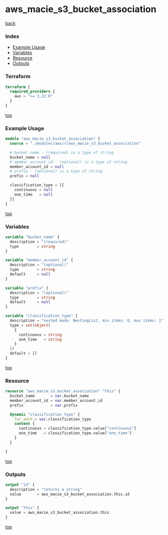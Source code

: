 # aws_macie_s3_bucket_association

[back](../aws.md)

### Index

- [Example Usage](#example-usage)
- [Variables](#variables)
- [Resource](#resource)
- [Outputs](#outputs)

### Terraform

```terraform
terraform {
  required_providers {
    aws = ">= 3.22.0"
  }
}
```

[top](#index)

### Example Usage

```terraform
module "aws_macie_s3_bucket_association" {
  source = "./modules/aws/r/aws_macie_s3_bucket_association"

  # bucket_name - (required) is a type of string
  bucket_name = null
  # member_account_id - (optional) is a type of string
  member_account_id = null
  # prefix - (optional) is a type of string
  prefix = null

  classification_type = [{
    continuous = null
    one_time   = null
  }]
}
```

[top](#index)

### Variables

```terraform
variable "bucket_name" {
  description = "(required)"
  type        = string
}

variable "member_account_id" {
  description = "(optional)"
  type        = string
  default     = null
}

variable "prefix" {
  description = "(optional)"
  type        = string
  default     = null
}

variable "classification_type" {
  description = "nested mode: NestingList, min items: 0, max items: 1"
  type = set(object(
    {
      continuous = string
      one_time   = string
    }
  ))
  default = []
}
```

[top](#index)

### Resource

```terraform
resource "aws_macie_s3_bucket_association" "this" {
  bucket_name       = var.bucket_name
  member_account_id = var.member_account_id
  prefix            = var.prefix

  dynamic "classification_type" {
    for_each = var.classification_type
    content {
      continuous = classification_type.value["continuous"]
      one_time   = classification_type.value["one_time"]
    }
  }

}
```

[top](#index)

### Outputs

```terraform
output "id" {
  description = "returns a string"
  value       = aws_macie_s3_bucket_association.this.id
}

output "this" {
  value = aws_macie_s3_bucket_association.this
}
```

[top](#index)